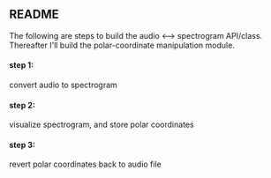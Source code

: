 ## README

The following are steps to build the audio <--> spectrogram API/class.
Thereafter I'll build the polar-coordinate manipulation module.

#### step 1:
convert audio to spectrogram

#### step 2:
visualize spectrogram, and store polar coordinates

#### step 3:
revert polar coordinates back to audio file

